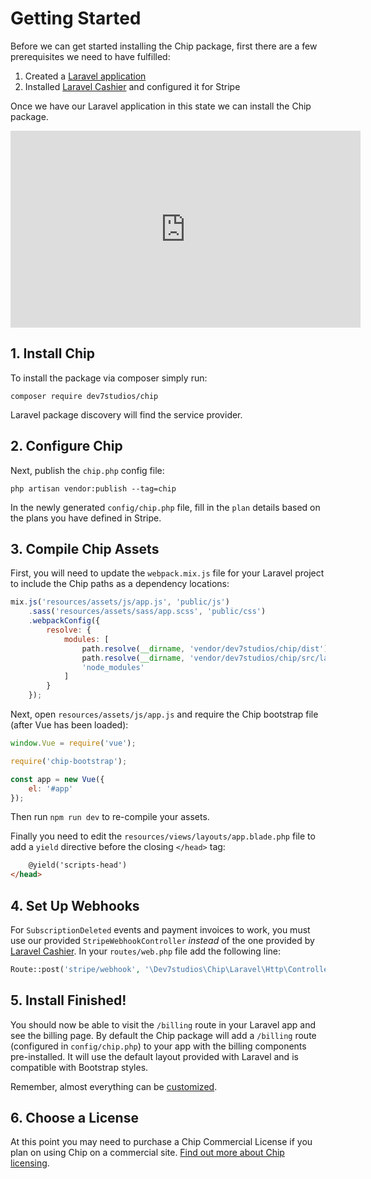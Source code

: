 # Getting Started

Before we can get started installing the Chip package, first there are a few prerequisites we need to have fulfilled:

1. Created a [Laravel application](https://laravel.com/docs/5.5/installation)
1. Installed [Laravel Cashier](https://laravel.com/docs/5.5/billing) and configured it for Stripe

Once we have our Laravel application in this state we can install the Chip package.

<iframe width="560" height="315" src="https://www.youtube.com/embed/ybJ0L2lPNA8?rel=0&amp;start=143" frameborder="0" allowfullscreen></iframe>
<br>

## 1. Install Chip

To install the package via composer simply run:

```
composer require dev7studios/chip
```

Laravel package discovery will find the service provider.

## 2. Configure Chip

Next, publish the `chip.php` config file:

```
php artisan vendor:publish --tag=chip
```

In the newly generated `config/chip.php` file, fill in the `plan` details based on the plans you have defined in Stripe.

## 3. Compile Chip Assets

First, you will need to update the `webpack.mix.js` file for your Laravel project to include the Chip paths as a dependency locations:

```js
mix.js('resources/assets/js/app.js', 'public/js')
    .sass('resources/assets/sass/app.scss', 'public/css')
    .webpackConfig({
        resolve: {
            modules: [
                path.resolve(__dirname, 'vendor/dev7studios/chip/dist'),
                path.resolve(__dirname, 'vendor/dev7studios/chip/src/laravel/resources/assets/js'),
                'node_modules'
            ]
        }
    });
```

Next, open `resources/assets/js/app.js` and require the Chip bootstrap file (after Vue has been loaded):

```js
window.Vue = require('vue');

require('chip-bootstrap');

const app = new Vue({
    el: '#app'
});
```

Then run `npm run dev` to re-compile your assets.

Finally you need to edit the `resources/views/layouts/app.blade.php` file to add a `yield` directive before the closing `</head>` tag:

```html
    @yield('scripts-head')
</head>
```

## 4. Set Up Webhooks

For `SubscriptionDeleted` events and payment invoices to work, you must use our provided `StripeWebhookController` _instead_ of the one provided by [Laravel Cashier](https://laravel.com/docs/5.5/billing#handling-stripe-webhooks). In your `routes/web.php` file add the following line:

```php
Route::post('stripe/webhook', '\Dev7studios\Chip\Laravel\Http\Controllers\StripeWebhookController@handleWebhook');
```

## 5. Install Finished!

You should now be able to visit the `/billing` route in your Laravel app and see the billing page. By default the Chip package will add a `/billing` route (configured in `config/chip.php`) to your app with the billing components pre-installed. It will use the default layout provided with Laravel and is compatible with Bootstrap styles. 

Remember, almost everything can be [customized](/docs/customizing).

## 6. Choose a License

At this point you may need to purchase a Chip Commercial License if you plan on using Chip on a commercial site. [Find out more about Chip licensing](/docs/licensing).